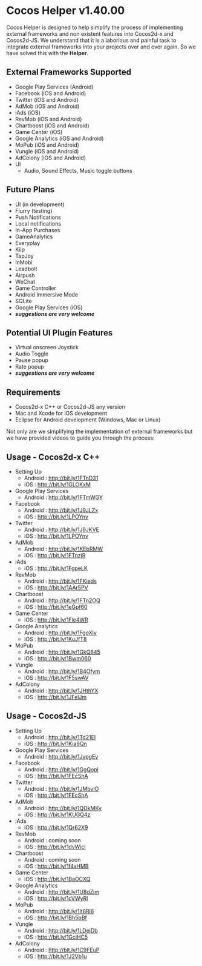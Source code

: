 # Cocos Helper v1.40.00

Cocos Helper is designed to help simplify the process of implementing external frameworks and non existent features into Cocos2d-x and Cocos2d-JS. We understand that it is a laborious and painful task to integrate external frameworks into your projects over and over again. So we have solved this with the <strong>Helper</strong>.

External Frameworks Supported
------------------------------------------
* Google Play Services (Android)<br />
* Facebook (iOS and Android)<br />
* Twitter (iOS and Android)<br />
* AdMob (iOS and Android)<br />
* iAds (iOS)<br />
* RevMob (iOS and Android)<br />
* Chartboost (iOS and Android)<br />
* Game Center (iOS)<br />
* Google Analytics (iOS and Android)<br />
* MoPub (iOS and Android)<br />
* Vungle (iOS and Android)
* AdColony (iOS and Android)
* UI
	* Audio, Sound Effects, Music toggle buttons

Future Plans
------------------------------------------
* UI (in development)
* Flurry (testing)
* Push Notifications
* Local notifications
* In-App Purchases
* GameAnalytics
* Everyplay
* Kiip
* TapJoy
* InMobi
* Leadbolt
* Airpush
* WeChat
* Game Controller
* Android Immersive Mode
* SQLite
* Google Play Services (iOS)
* <strong><i>suggestions are very welcome</i></strong>

Potential UI Plugin Features
------------------------------------------
* Virtual onscreen Joystick
* Audio Toggle
* Pause popup
* Rate popup
* <strong><i>suggestions are very welcome</i></strong>

Requirements
------------------------------------------
* Cocos2d-x C++ or Cocos2d-JS any version
* Mac and Xcode for iOS development
* Eclipse for Android development (Windows, Mac or Linux)

Not only are we simplifying the implementation of external frameworks but we have provided videos to guide you through the process:<br />

Usage - Cocos2d-x C++
------------------------------------------
* Setting Up
	- Android : http://bit.ly/1FTnD31
	- iOS : http://bit.ly/1GLOKxM
* Google Play Services
	- Android : http://bit.ly/1FTmWGY
* Facebook
	- Android : http://bit.ly/1J9JLZx
	- iOS : http://bit.ly/1LPOYnv
* Twitter
	- Android : http://bit.ly/1J9JKVE
	- iOS : http://bit.ly/1LPOYnv
* AdMob
	- Android : http://bit.ly/1KEbRMW
	- iOS : http://bit.ly/1FTnzjR
* iAds
	- iOS : http://bit.ly/1FgpeLK
* RevMob
	- Android : http://bit.ly/1FKieds
	- iOS : http://bit.ly/1AAr5PV
* Chartboost
	- Android : http://bit.ly/1FTn2OQ
	- iOS : http://bit.ly/1eGpf60
* Game Center
	- iOS : http://bit.ly/1Fle4WR
* Google Analytics
	- Android : http://bit.ly/1FgoXIy
	- iOS : http://bit.ly/1KuJfT8
* MoPub
	- Android : http://bit.ly/1GkQ645
	- iOS : http://bit.ly/1Bwm060
* Vungle
	- Android : http://bit.ly/1B4Ofym
	- iOS : http://bit.ly/1F5swAV
* AdColony
	- Android : http://bit.ly/1JHthYX
	- iOS : http://bit.ly/1JFelJm

Usage - Cocos2d-JS
------------------------------------------
* Setting Up
	- Android : http://bit.ly/1Td21EI
	- iOS : http://bit.ly/1Kia9Qn
* Google Play Services
	- Android : http://bit.ly/1JvpgEy
* Facebook
	- Android : http://bit.ly/1GgQopl
	- iOS : http://bit.ly/1FEcShA
* Twitter
	- Android : http://bit.ly/1JMbvlO
	- iOS : http://bit.ly/1FEcShA
* AdMob
	- Android : http://bit.ly/1QOkMKy
	- iOS : http://bit.ly/1KUGQ4z
* iAds
	- iOS : http://bit.ly/1Qr62X9
* RevMob
	- Android : coming soon
	- iOS : http://bit.ly/1dvWicl
* Chartboost
	- Android : coming soon
	- iOS : http://bit.ly/1f4xHMB
* Game Center
	- iOS : http://bit.ly/1BaOCXQ
* Google Analytics
	- Android : http://bit.ly/1U8dZjm
	- iOS : http://bit.ly/1cVWyRl
* MoPub
	- Android : http://bit.ly/1It8Rl6
	- iOS : http://bit.ly/1Bh5bBf
* Vungle
	- Android : http://bit.ly/1LDejDb
	- iOS : http://bit.ly/1GciHC5
* AdColony
	- Android : http://bit.ly/1C9FEuP
	- iOS : http://bit.ly/1J2Vb1u
